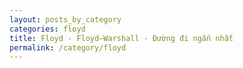 ```yaml
---
layout: posts_by_category
categories: floyd
title: Floyd - Floyd–Warshall - Đường đi ngắn nhất
permalink: /category/floyd
---
```

